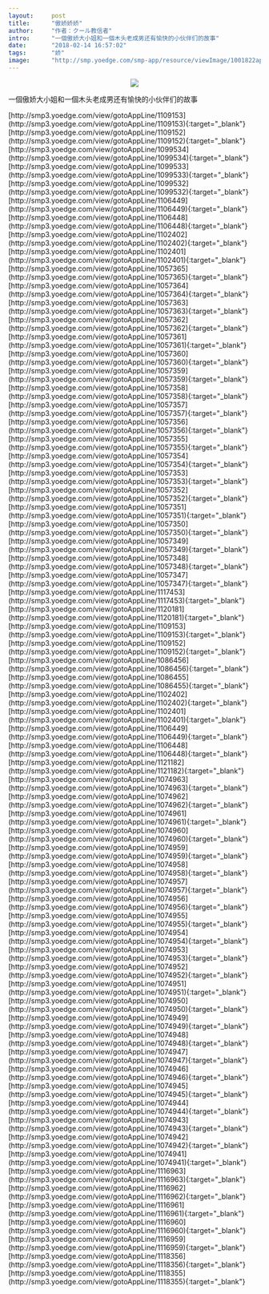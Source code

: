 ```yaml
---
layout:     post
title:      "傲娇娇娇"
author:     "作者：クール教信者"
intro:      "一個傲娇大小姐和一個木头老成男还有愉快的小伙伴们的故事"
date:       "2018-02-14 16:57:02"
tags:       "娇"
image:      "http://smp.yoedge.com/smp-app/resource/viewImage/1001822appline.png"
---
```

<div style="text-align: center">
<p><img src="http://smp.yoedge.com/smp-app/resource/viewImage/1001822appline.png"/></p>
</div>
<p class="post-meta">
<span>一個傲娇大小姐和一個木头老成男还有愉快的小伙伴们的故事</span>
</p>
[http://smp3.yoedge.com/view/gotoAppLine/1109153](http://smp3.yoedge.com/view/gotoAppLine/1109153){:target="_blank"}
[http://smp3.yoedge.com/view/gotoAppLine/1109152](http://smp3.yoedge.com/view/gotoAppLine/1109152){:target="_blank"}
[http://smp3.yoedge.com/view/gotoAppLine/1099534](http://smp3.yoedge.com/view/gotoAppLine/1099534){:target="_blank"}
[http://smp3.yoedge.com/view/gotoAppLine/1099533](http://smp3.yoedge.com/view/gotoAppLine/1099533){:target="_blank"}
[http://smp3.yoedge.com/view/gotoAppLine/1099532](http://smp3.yoedge.com/view/gotoAppLine/1099532){:target="_blank"}
[http://smp3.yoedge.com/view/gotoAppLine/1106449](http://smp3.yoedge.com/view/gotoAppLine/1106449){:target="_blank"}
[http://smp3.yoedge.com/view/gotoAppLine/1106448](http://smp3.yoedge.com/view/gotoAppLine/1106448){:target="_blank"}
[http://smp3.yoedge.com/view/gotoAppLine/1102402](http://smp3.yoedge.com/view/gotoAppLine/1102402){:target="_blank"}
[http://smp3.yoedge.com/view/gotoAppLine/1102401](http://smp3.yoedge.com/view/gotoAppLine/1102401){:target="_blank"}
[http://smp3.yoedge.com/view/gotoAppLine/1057365](http://smp3.yoedge.com/view/gotoAppLine/1057365){:target="_blank"}
[http://smp3.yoedge.com/view/gotoAppLine/1057364](http://smp3.yoedge.com/view/gotoAppLine/1057364){:target="_blank"}
[http://smp3.yoedge.com/view/gotoAppLine/1057363](http://smp3.yoedge.com/view/gotoAppLine/1057363){:target="_blank"}
[http://smp3.yoedge.com/view/gotoAppLine/1057362](http://smp3.yoedge.com/view/gotoAppLine/1057362){:target="_blank"}
[http://smp3.yoedge.com/view/gotoAppLine/1057361](http://smp3.yoedge.com/view/gotoAppLine/1057361){:target="_blank"}
[http://smp3.yoedge.com/view/gotoAppLine/1057360](http://smp3.yoedge.com/view/gotoAppLine/1057360){:target="_blank"}
[http://smp3.yoedge.com/view/gotoAppLine/1057359](http://smp3.yoedge.com/view/gotoAppLine/1057359){:target="_blank"}
[http://smp3.yoedge.com/view/gotoAppLine/1057358](http://smp3.yoedge.com/view/gotoAppLine/1057358){:target="_blank"}
[http://smp3.yoedge.com/view/gotoAppLine/1057357](http://smp3.yoedge.com/view/gotoAppLine/1057357){:target="_blank"}
[http://smp3.yoedge.com/view/gotoAppLine/1057356](http://smp3.yoedge.com/view/gotoAppLine/1057356){:target="_blank"}
[http://smp3.yoedge.com/view/gotoAppLine/1057355](http://smp3.yoedge.com/view/gotoAppLine/1057355){:target="_blank"}
[http://smp3.yoedge.com/view/gotoAppLine/1057354](http://smp3.yoedge.com/view/gotoAppLine/1057354){:target="_blank"}
[http://smp3.yoedge.com/view/gotoAppLine/1057353](http://smp3.yoedge.com/view/gotoAppLine/1057353){:target="_blank"}
[http://smp3.yoedge.com/view/gotoAppLine/1057352](http://smp3.yoedge.com/view/gotoAppLine/1057352){:target="_blank"}
[http://smp3.yoedge.com/view/gotoAppLine/1057351](http://smp3.yoedge.com/view/gotoAppLine/1057351){:target="_blank"}
[http://smp3.yoedge.com/view/gotoAppLine/1057350](http://smp3.yoedge.com/view/gotoAppLine/1057350){:target="_blank"}
[http://smp3.yoedge.com/view/gotoAppLine/1057349](http://smp3.yoedge.com/view/gotoAppLine/1057349){:target="_blank"}
[http://smp3.yoedge.com/view/gotoAppLine/1057348](http://smp3.yoedge.com/view/gotoAppLine/1057348){:target="_blank"}
[http://smp3.yoedge.com/view/gotoAppLine/1057347](http://smp3.yoedge.com/view/gotoAppLine/1057347){:target="_blank"}
[http://smp3.yoedge.com/view/gotoAppLine/1117453](http://smp3.yoedge.com/view/gotoAppLine/1117453){:target="_blank"}
[http://smp3.yoedge.com/view/gotoAppLine/1120181](http://smp3.yoedge.com/view/gotoAppLine/1120181){:target="_blank"}
[http://smp3.yoedge.com/view/gotoAppLine/1109153](http://smp3.yoedge.com/view/gotoAppLine/1109153){:target="_blank"}
[http://smp3.yoedge.com/view/gotoAppLine/1109152](http://smp3.yoedge.com/view/gotoAppLine/1109152){:target="_blank"}
[http://smp3.yoedge.com/view/gotoAppLine/1086456](http://smp3.yoedge.com/view/gotoAppLine/1086456){:target="_blank"}
[http://smp3.yoedge.com/view/gotoAppLine/1086455](http://smp3.yoedge.com/view/gotoAppLine/1086455){:target="_blank"}
[http://smp3.yoedge.com/view/gotoAppLine/1102402](http://smp3.yoedge.com/view/gotoAppLine/1102402){:target="_blank"}
[http://smp3.yoedge.com/view/gotoAppLine/1102401](http://smp3.yoedge.com/view/gotoAppLine/1102401){:target="_blank"}
[http://smp3.yoedge.com/view/gotoAppLine/1106449](http://smp3.yoedge.com/view/gotoAppLine/1106449){:target="_blank"}
[http://smp3.yoedge.com/view/gotoAppLine/1106448](http://smp3.yoedge.com/view/gotoAppLine/1106448){:target="_blank"}
[http://smp3.yoedge.com/view/gotoAppLine/1121182](http://smp3.yoedge.com/view/gotoAppLine/1121182){:target="_blank"}
[http://smp3.yoedge.com/view/gotoAppLine/1074963](http://smp3.yoedge.com/view/gotoAppLine/1074963){:target="_blank"}
[http://smp3.yoedge.com/view/gotoAppLine/1074962](http://smp3.yoedge.com/view/gotoAppLine/1074962){:target="_blank"}
[http://smp3.yoedge.com/view/gotoAppLine/1074961](http://smp3.yoedge.com/view/gotoAppLine/1074961){:target="_blank"}
[http://smp3.yoedge.com/view/gotoAppLine/1074960](http://smp3.yoedge.com/view/gotoAppLine/1074960){:target="_blank"}
[http://smp3.yoedge.com/view/gotoAppLine/1074959](http://smp3.yoedge.com/view/gotoAppLine/1074959){:target="_blank"}
[http://smp3.yoedge.com/view/gotoAppLine/1074958](http://smp3.yoedge.com/view/gotoAppLine/1074958){:target="_blank"}
[http://smp3.yoedge.com/view/gotoAppLine/1074957](http://smp3.yoedge.com/view/gotoAppLine/1074957){:target="_blank"}
[http://smp3.yoedge.com/view/gotoAppLine/1074956](http://smp3.yoedge.com/view/gotoAppLine/1074956){:target="_blank"}
[http://smp3.yoedge.com/view/gotoAppLine/1074955](http://smp3.yoedge.com/view/gotoAppLine/1074955){:target="_blank"}
[http://smp3.yoedge.com/view/gotoAppLine/1074954](http://smp3.yoedge.com/view/gotoAppLine/1074954){:target="_blank"}
[http://smp3.yoedge.com/view/gotoAppLine/1074953](http://smp3.yoedge.com/view/gotoAppLine/1074953){:target="_blank"}
[http://smp3.yoedge.com/view/gotoAppLine/1074952](http://smp3.yoedge.com/view/gotoAppLine/1074952){:target="_blank"}
[http://smp3.yoedge.com/view/gotoAppLine/1074951](http://smp3.yoedge.com/view/gotoAppLine/1074951){:target="_blank"}
[http://smp3.yoedge.com/view/gotoAppLine/1074950](http://smp3.yoedge.com/view/gotoAppLine/1074950){:target="_blank"}
[http://smp3.yoedge.com/view/gotoAppLine/1074949](http://smp3.yoedge.com/view/gotoAppLine/1074949){:target="_blank"}
[http://smp3.yoedge.com/view/gotoAppLine/1074948](http://smp3.yoedge.com/view/gotoAppLine/1074948){:target="_blank"}
[http://smp3.yoedge.com/view/gotoAppLine/1074947](http://smp3.yoedge.com/view/gotoAppLine/1074947){:target="_blank"}
[http://smp3.yoedge.com/view/gotoAppLine/1074946](http://smp3.yoedge.com/view/gotoAppLine/1074946){:target="_blank"}
[http://smp3.yoedge.com/view/gotoAppLine/1074945](http://smp3.yoedge.com/view/gotoAppLine/1074945){:target="_blank"}
[http://smp3.yoedge.com/view/gotoAppLine/1074944](http://smp3.yoedge.com/view/gotoAppLine/1074944){:target="_blank"}
[http://smp3.yoedge.com/view/gotoAppLine/1074943](http://smp3.yoedge.com/view/gotoAppLine/1074943){:target="_blank"}
[http://smp3.yoedge.com/view/gotoAppLine/1074942](http://smp3.yoedge.com/view/gotoAppLine/1074942){:target="_blank"}
[http://smp3.yoedge.com/view/gotoAppLine/1074941](http://smp3.yoedge.com/view/gotoAppLine/1074941){:target="_blank"}
[http://smp3.yoedge.com/view/gotoAppLine/1116963](http://smp3.yoedge.com/view/gotoAppLine/1116963){:target="_blank"}
[http://smp3.yoedge.com/view/gotoAppLine/1116962](http://smp3.yoedge.com/view/gotoAppLine/1116962){:target="_blank"}
[http://smp3.yoedge.com/view/gotoAppLine/1116961](http://smp3.yoedge.com/view/gotoAppLine/1116961){:target="_blank"}
[http://smp3.yoedge.com/view/gotoAppLine/1116960](http://smp3.yoedge.com/view/gotoAppLine/1116960){:target="_blank"}
[http://smp3.yoedge.com/view/gotoAppLine/1116959](http://smp3.yoedge.com/view/gotoAppLine/1116959){:target="_blank"}
[http://smp3.yoedge.com/view/gotoAppLine/1118356](http://smp3.yoedge.com/view/gotoAppLine/1118356){:target="_blank"}
[http://smp3.yoedge.com/view/gotoAppLine/1118355](http://smp3.yoedge.com/view/gotoAppLine/1118355){:target="_blank"}


